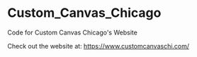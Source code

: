 # Custom_Canvas_Chicago
Code for Custom Canvas Chicago's Website

Check out the website at: https://www.customcanvaschi.com/
